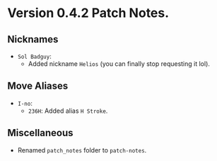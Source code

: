 # Version 0.4.2 Patch Notes.


## Nicknames

- `Sol Badguy`: 
    - Added nickname `Helios` (you can finally stop requesting it lol). 

## Move Aliases

- `I-no`:
    - `236H`: Added alias `H Stroke`.

## Miscellaneous

- Renamed `patch_notes` folder to `patch-notes`.